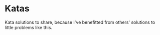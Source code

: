 # Katas
Kata solutions to share, because I've benefitted from others' solutions to little problems like this.
